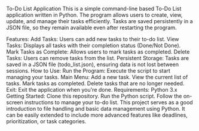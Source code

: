 To-Do List Application
This is a simple command-line based To-Do List application written in Python. The program allows users to create, view, update, and manage their tasks efficiently. Tasks are saved persistently in a JSON file, so they remain available even after restarting the program.

Features:
Add Tasks: Users can add new tasks to their to-do list.
View Tasks: Displays all tasks with their completion status (Done/Not Done).
Mark Tasks as Complete: Allows users to mark tasks as completed.
Delete Tasks: Users can remove tasks from the list.
Persistent Storage: Tasks are saved in a JSON file (todo_list.json), ensuring data is not lost between sessions.
How to Use:
Run the Program: Execute the script to start managing your tasks.
Main Menu:
Add a new task.
View the current list of tasks.
Mark tasks as completed.
Delete tasks that are no longer needed.
Exit: Exit the application when you're done.
Requirements:
Python 3.x
Getting Started:
Clone this repository.
Run the Python script.
Follow the on-screen instructions to manage your to-do list.
This project serves as a good introduction to file handling and basic data management using Python.
It can be easily extended to include more advanced features like deadlines, prioritization, or task categories.
